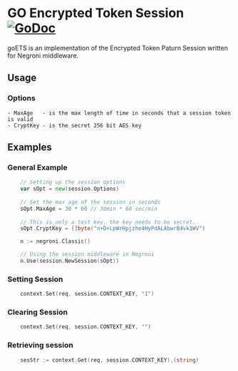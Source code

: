 # GO Encrypted Token Session [![GoDoc](http://godoc.org/github.com/johansenj/goETS?status.png)](http://godoc.org/github.com/johansenj/goETS)

goETS is an implementation of the Encrypted Token Paturn Session written for 
Negroni middleware.

## Usage

### Options
	- MaxAge   - is the max length of time in seconds that a session token is valid
	- CryptKey - is the secret 256 bit AES key 

## Examples

### General Example
~~~ go
    // Setting up the session options
	var sOpt = new(session.Options)
	
	// Set the max age of the session in seconds
	sOpt.MaxAge = 30 * 60 // 30min * 60 sec/min
	
	// This is only a test key, the key needs to be secret.
	sOpt.CryptKey = []byte("n+D+LpWrHpjzhe4HyPdALAbwrB4vk1WV")

	n := negroni.Classic()

	// Using the session middleware in Negroni
	n.Use(session.NewSession(sOpt))
~~~

### Setting Session
~~~ go
	context.Set(req, session.CONTEXT_KEY, "1")
~~~

### Clearing Session
~~~ go
	context.Set(req, session.CONTEXT_KEY, "")
~~~

### Retrieving session
~~~ go
	sesStr := context.Get(req, session.CONTEXT_KEY).(string)
~~~